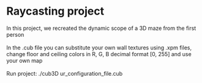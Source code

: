 #  Raycasting project
In this project, we recreated the dynamic scope of a 3D maze from the first person<br/><br/>
In the .cub file you can substitute your own wall textures using .xpm files, change floor and ceiling colors in R, G, B decimal format [0, 255] and use your own map<br/><br/>
Run project: ./cub3D ur_configuration_file.cub<br/>
